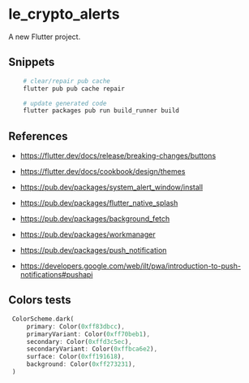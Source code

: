 # le_crypto_alerts

A new Flutter project.

## Snippets

```sh
    # clear/repair pub cache
    flutter pub pub cache repair

    # update generated code
    flutter packages pub run build_runner build
```

## References

* https://flutter.dev/docs/release/breaking-changes/buttons

* https://flutter.dev/docs/cookbook/design/themes

* https://pub.dev/packages/system_alert_window/install

* https://pub.dev/packages/flutter_native_splash 

* https://pub.dev/packages/background_fetch

* https://pub.dev/packages/workmanager

* https://pub.dev/packages/push_notification

* https://developers.google.com/web/ilt/pwa/introduction-to-push-notifications#pushapi

## Colors tests

```dart
 ColorScheme.dark(
     primary: Color(0xff83dbcc),
     primaryVariant: Color(0xff70beb1),
     secondary: Color(0xffd3c5ec),
     secondaryVariant: Color(0xffbca6e2),
     surface: Color(0xff191618),
     background: Color(0xff273231),
 )
```